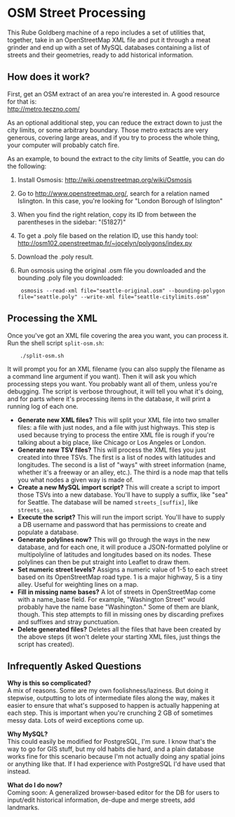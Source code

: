 OSM Street Processing
==========

This Rube Goldberg machine of a repo includes a set of utilities that, together, take in an OpenStreetMap XML file and put it through a meat grinder and end up with a set of MySQL databases containing a list of streets and their geometries, ready to add historical information.

How does it work?
-----------------

First, get an OSM extract of an area you're interested in.  A good resource for that is:  
http://metro.teczno.com/

As an optional additional step, you can reduce the extract down to just the city limits, or some arbitrary boundary.  Those metro extracts are very generous, covering large areas, and if you try to process the whole thing, your computer will probably catch fire.

As an example, to bound the extract to the city limits of Seattle, you can do the following:

1. Install Osmosis: http://wiki.openstreetmap.org/wiki/Osmosis

2. Go to http://www.openstreetmap.org/, search for a relation named Islington. In this case, you're looking for "London Borough of Islington"
        
3. When you find the right relation, copy its ID from between the parentheses in the sidebar: "(51827)"

4. To get a .poly file based on the relation ID, use this handy tool: http://osm102.openstreetmap.fr/~jocelyn/polygons/index.py

5. Download the .poly result.

6. Run osmosis using the original .osm file you downloaded and the bounding .poly file you downloaded:

        osmosis --read-xml file="seattle-original.osm" --bounding-polygon file="seattle.poly" --write-xml file="seattle-citylimits.osm"

Processing the XML
------------------
Once you've got an XML file covering the area you want, you can process it.  Run the shell script `split-osm.sh`:

        ./split-osm.sh

It will prompt you for an XML filename (you can also supply the filename as a command line argument if you want).  Then it will ask you which processing steps you want.  You probably want all of them, unless you're debugging.  The script is verbose throughout, it will tell you what it's doing, and for parts where it's processing items in the database, it will print a running log of each one.

* **Generate new XML files?** This will split your XML file into two smaller files: a file with just nodes, and a file with just highways.  This step is used because trying to process the entire XML file is rough if you're talking about a big place, like Chicago or Los Angeles or London.
* **Generate new TSV files?** This will process the XML files you just created into three TSVs.  The first is a list of nodes with latitudes and longitudes.  The second is a list of "ways" with street information (name, whether it's a freeway or an alley, etc.).  The third is a node map that tells you what nodes a given way is made of.
* **Create a new MySQL import script?** This will create a script to import those TSVs into a new database.  You'll have to supply a suffix, like "sea" for Seattle.  The database will be named `streets_[suffix]`, like `streets_sea`.
* **Execute the script?** This will run the import script.  You'll have to supply a DB username and password that has permissions to create and populate a database.
* **Generate polylines now?** This will go through the ways in the new database, and for each one, it will produce a JSON-formatted polyline or multipolyline of latitudes and longitudes based on its nodes.  These polylines can then be put straight into Leaflet to draw them.
* **Set numeric street levels?** Assigns a numeric value of 1-5 to each street based on its OpenStreetMap road type.  1 is a major highway, 5 is a tiny alley.  Useful for weighting lines on a map.
* **Fill in missing name bases?** A lot of streets in OpenStreetMap come with a name_base field.  For example, "Washington Street" would probably have the name base "Washington."  Some of them are blank, though.  This step attempts to fill in missing ones by discarding prefixes and suffixes and stray punctuation.
* **Delete generated files?** Deletes all the files that have been created by the above steps (it won't delete your starting XML files, just things the script has created).


Infrequently Asked Questions
----------------------------

**Why is this so complicated?**  
A mix of reasons.  Some are my own foolishness/laziness.  But doing it stepwise, outputting to lots of intermediate files along the way, makes it easier to ensure that what's supposed to happen is actually happening at each step.  This is important when you're crunching 2 GB of sometimes messy data.  Lots of weird exceptions come up.

**Why MySQL?**  
This could easily be modified for PostgreSQL, I'm sure.  I know that's the way to go for GIS stuff, but my old habits die hard, and a plain database works fine for this scenario because I'm not actually doing any spatial joins or anything like that.  If I had experience with PostgreSQL I'd have used that instead.

**What do I do now?**  
Coming soon: A generalized browser-based editor for the DB for users to input/edit historical information, de-dupe and merge streets, add landmarks.
